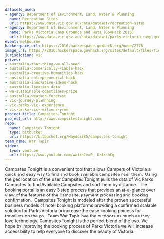 ```yaml
---
datasets_used:
- agency: Department of Environment, Land, Water & Planning
  name: Recreation Sites
  url: https://www.data.vic.gov.au/data/dataset/recreation-sites
- agency: Department of Environment, Land, Water & Planning
  name: Parks Victoria Camp Grounds and Huts (GovHack 2016)
  url: https://www.data.vic.gov.au/data/dataset/parks-victoria-camp-grounds-and-huts
event: melbourne
hackerspace_url: https://2016.hackerspace.govhack.org/node/2776
image_url: https://2016.hackerspace.govhack.org/sites/default/files/field/image/adventure-shibe.jpg
jurisdiction: vic
prizes:
- australia-that-thing-we-all-need
- australia-commerically-viable-hack
- australia-creative-humanities-hack
- australia-entrepreneurial-hack
- australia-innovative-ideas-hack
- australia-location-data
- wa-sustainable-coastlines-prize
- australia-weather-forecast
- vic-journey-plannning
- vic-parks-vic--experience
- vic-parks-vic--wilsons-prom
project_title: Campsites Tonight
project_url: http://www.campsitestonight.com
repo:
  name: Campsites Tonight
  type: bitbucket
  url: https://bitbucket.org/Haydos585/campsites-tonight
team_name: War Tapir
video:
  type: youtube
  url: https://www.youtube.com/watch?v=P_-UzdznhCg
---
```


Campsites Tonight is a convenient tool that allows Campers of Victoria a quick and easy way to find and book available campsites near them. 
Using the geo location of the user Campsites Tonight pulls the data of Vic Parks Campsites to find Available Campsites and sort them by distance. 
The booking portal is an easy 3 step process that provides an at-a-glance over view of the features of the Campsite, payment processing and booking confirmation. 
Campsites Tonight is modeled after the proven successful business models of hotel booking platforms providing a confirmed scalable solution for Parks Victoria to increase the ease booking process for travellers on the go. 
Team War Tapir love the outdoors as much as they love technology. Campsites Tonight is the perfect blend of the two. We hope by improving the booking process of Parks Victoria we will increase accessibility to help everyone to discover the beauty of Victoria.